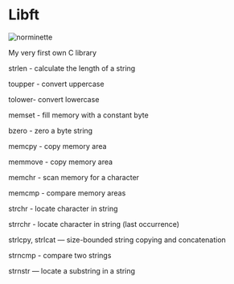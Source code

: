 # Libft

![norminette](https://github.com/<OWNER>/<REPOSITORY>/workflows/<WORKFLOW_NAME_OR_FILE>/badge.svg)

My very first own C library

strlen - calculate the length of a string

toupper - convert uppercase

tolower- convert lowercase

memset - fill memory with a constant byte

bzero - zero a byte string

memcpy - copy memory area

memmove - copy memory area

memchr - scan memory for a character

memcmp - compare memory areas

strchr - locate character in string

strrchr - locate character in string (last occurrence)

strlcpy, strlcat — size-bounded string copying and concatenation

strncmp - compare two strings

strnstr — locate a substring in a string
